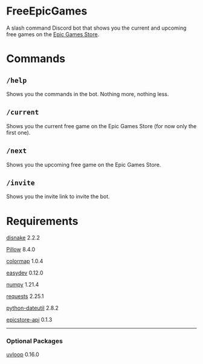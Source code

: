 # FreeEpicGames
A slash command Discord bot that shows you the current and upcoming free games on the [Epic Games Store](https://www.epicgames.com/store/en-US/).

# Commands
`/help`
---
Shows you the commands in the bot. Nothing more, nothing less.

`/current`
---
Shows you the current free game on the Epic Games Store (for now only the first one).

`/next`
---
Shows you the upcoming free game on the Epic Games Store.

`/invite`
---
Shows you the invite link to invite the bot.

# Requirements
[disnake](https://github.com/EQUENOS/disnake) 2.2.2

[Pillow](https://github.com/python-pillow/Pillow) 8.4.0

[colormap](https://github.com/cokelaer/colormap) 1.0.4

[easydev](https://github.com/cokelaer/easydev) 0.12.0

[numpy](https://github.com/numpy/numpy) 1.21.4

[requests](https://github.com/psf/requests) 2.25.1

[python-dateutil](https://github.com/dateutil/dateutil) 2.8.2

[epicstore-api](https://github.com/SD4RK/epicstore_api) 0.1.3

---
### Optional Packages
[uvloop](https://github.com/MagicStack/uvloop) 0.16.0

